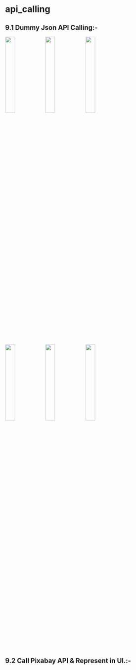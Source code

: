 # api_calling

## 9.1 Dummy Json API Calling:-

<p>
  <img src = "https://github.com/user-attachments/assets/76b47842-2d0c-48d9-acd8-12a7d94fc4da" height = 25% width = 25% >
  <img src = "https://github.com/user-attachments/assets/00bf953e-1ff6-41d8-9edd-6f0b63cea0fc" height = 25% width = 25% >
  <img src = "https://github.com/user-attachments/assets/2989a4cb-3c57-4dfa-bbb8-4b84e8221fe5" height = 25% width = 25% >
</p>

<p>
  <img src = "https://github.com/user-attachments/assets/62317dd1-87db-4f11-9dcb-4ba09ae61751" height = 25% width = 25% >
  <img src = "https://github.com/user-attachments/assets/c9e34a2b-6316-42f4-be21-3e50376556b0" height = 25% width = 25% >
  <img src = "https://github.com/user-attachments/assets/ba068993-5afb-4168-95cd-58a7318d446e" height = 25% width = 25% >
</p>

## 9.2 Call Pixabay API & Represent in UI.:-
